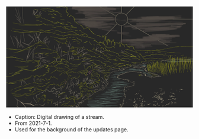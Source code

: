 ![digital drawing of a stream](/resources/bgs/river.webp)

* Caption: Digital drawing of a stream.
* From 2021-7-1.
* Used for the background of the updates page.